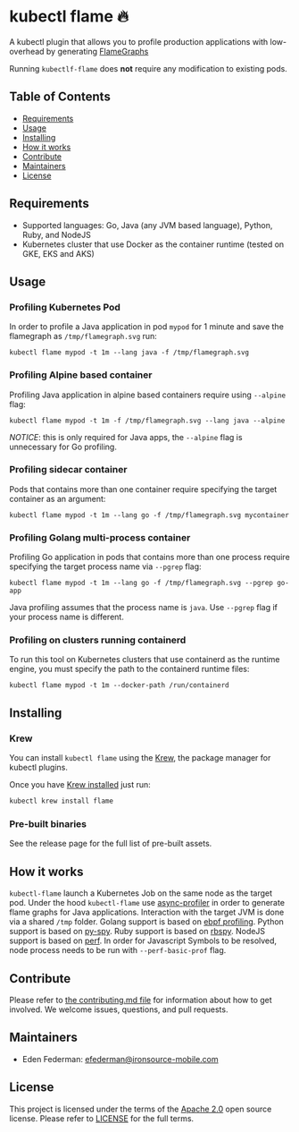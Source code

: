 # kubectl flame :fire:

A kubectl plugin that allows you to profile production applications with low-overhead by generating
[FlameGraphs](http://www.brendangregg.com/flamegraphs.html)

Running `kubectlf-flame` does **not** require any modification to existing pods.
## Table of Contents

- [Requirements](#requirements)
- [Usage](#usage)
- [Installing](#installing)
- [How it works](#how-it-works)
- [Contribute](#contribute)
- [Maintainers](#maintainers)
- [License](#license)

## Requirements
* Supported languages: Go, Java (any JVM based language), Python, Ruby, and NodeJS
* Kubernetes cluster that use Docker as the container runtime (tested on GKE, EKS and AKS)

## Usage
### Profiling Kubernetes Pod
In order to profile a Java application in pod `mypod` for 1 minute and save the flamegraph as `/tmp/flamegraph.svg` run:
```shell
kubectl flame mypod -t 1m --lang java -f /tmp/flamegraph.svg
```
### Profiling Alpine based container
Profiling Java application in alpine based containers require using `--alpine` flag:
```shell
kubectl flame mypod -t 1m -f /tmp/flamegraph.svg --lang java --alpine
```
*NOTICE*: this is only required for Java apps, the `--alpine` flag is unnecessary for Go profiling.

### Profiling sidecar container
Pods that contains more than one container require specifying the target container as an argument:
```shell
kubectl flame mypod -t 1m --lang go -f /tmp/flamegraph.svg mycontainer
```
### Profiling Golang multi-process container
Profiling Go application in pods that contains more than one process require specifying the target process name via `--pgrep` flag:
```shell
kubectl flame mypod -t 1m --lang go -f /tmp/flamegraph.svg --pgrep go-app
```
Java profiling assumes that the process name is `java`. Use `--pgrep` flag if your process name is different.

### Profiling on clusters running containerd

To run this tool on Kubernetes clusters that use containerd as the runtime engine, you must specify the path to the containerd runtime files:

```shell
kubectl flame mypod -t 1m --docker-path /run/containerd
```

## Installing

### Krew

You can install `kubectl flame` using the [Krew](https://github.com/kubernetes-sigs/krew), the package manager for kubectl plugins.

Once you have [Krew installed](https://krew.sigs.k8s.io/docs/user-guide/setup/install/) just run:

```bash
kubectl krew install flame
```

### Pre-built binaries
See the release page for the full list of pre-built assets.

## How it works
`kubectl-flame` launch a Kubernetes Job on the same node as the target pod.
Under the hood `kubectl-flame` use [async-profiler](https://github.com/jvm-profiling-tools/async-profiler) in order to generate flame graphs for Java applications. 
Interaction with the target JVM is done via a shared `/tmp` folder.
Golang support is based on [ebpf profiling](https://en.wikipedia.org/wiki/Berkeley_Packet_Filter).
Python support is based on [py-spy](https://github.com/benfred/py-spy).
Ruby support is based on [rbspy](https://rbspy.github.io/).
NodeJS support is based on [perf](https://perf.wiki.kernel.org/index.php/Main_Page). In order for Javascript Symbols to be resolved, node process needs to be run with `--perf-basic-prof` flag.

## Contribute
Please refer to [the contributing.md file](Contributing.md) for information about how to get involved. We welcome issues, questions, and pull requests.

## Maintainers
- Eden Federman: efederman@ironsource-mobile.com

## License
This project is licensed under the terms of the [Apache 2.0](LICENSE-Apache-2.0) open source license. Please refer to [LICENSE](LICENSE) for the full terms.
